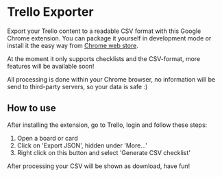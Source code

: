 Trello Exporter
===============

Export your Trello content to a readable CSV format with this Google Chrome extension. You can package it yourself in development mode or install it the easy way from [Chrome web store](https://chrome.google.com/webstore/detail/trello-csv-converter/aailfmcmlniknbllmbbkipnfphiejmja).

At the moment it only supports checklists and the CSV-format, more features will be available soon!

All processing is done within your Chrome browser, no information will be send to third-party servers, so your data is safe :)

How to use
-------

After installing the extension, go to Trello, login and follow these steps:

1. Open a board or card
2. Click on 'Export JSON', hidden under 'More...'
3. Right click on this button and select 'Generate CSV checklist'

After processing your CSV will be shown as download, have fun!